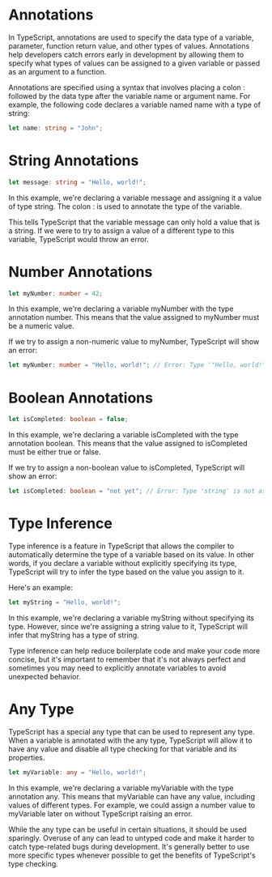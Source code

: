 # Annotations

In TypeScript, annotations are used to specify the data type of a variable, parameter, function return value, and other types of values. Annotations help developers catch errors early in development by allowing them to specify what types of values can be assigned to a given variable or passed as an argument to a function.

Annotations are specified using a syntax that involves placing a colon : followed by the data type after the variable name or argument name. For example, the following code declares a variable named name with a type of string:

```ts
let name: string = "John";
```

# String Annotations

```ts
let message: string = "Hello, world!";
```

In this example, we're declaring a variable message and assigning it a value of type string. The colon : is used to annotate the type of the variable.

This tells TypeScript that the variable message can only hold a value that is a string. If we were to try to assign a value of a different type to this variable, TypeScript would throw an error.

# Number Annotations

```ts
let myNumber: number = 42;
```

In this example, we're declaring a variable myNumber with the type annotation number. This means that the value assigned to myNumber must be a numeric value.

If we try to assign a non-numeric value to myNumber, TypeScript will show an error:

```ts
let myNumber: number = "Hello, world!"; // Error: Type '"Hello, world!"' is not assignable to type 'number'.
```

# Boolean Annotations

```ts
let isCompleted: boolean = false;
```

In this example, we're declaring a variable isCompleted with the type annotation boolean. This means that the value assigned to isCompleted must be either true or false.

If we try to assign a non-boolean value to isCompleted, TypeScript will show an error:

```ts
let isCompleted: boolean = "not yet"; // Error: Type 'string' is not assignable to type 'boolean'.
```

# Type Inference

Type inference is a feature in TypeScript that allows the compiler to automatically determine the type of a variable based on its value. In other words, if you declare a variable without explicitly specifying its type, TypeScript will try to infer the type based on the value you assign to it.

Here's an example:

```ts
let myString = "Hello, world!";
```

In this example, we're declaring a variable myString without specifying its type. However, since we're assigning a string value to it, TypeScript will infer that myString has a type of string.

Type inference can help reduce boilerplate code and make your code more concise, but it's important to remember that it's not always perfect and sometimes you may need to explicitly annotate variables to avoid unexpected behavior.

# Any Type

TypeScript has a special any type that can be used to represent any type. When a variable is annotated with the any type, TypeScript will allow it to have any value and disable all type checking for that variable and its properties.

```ts
let myVariable: any = "Hello, world!";
```

In this example, we're declaring a variable myVariable with the type annotation any. This means that myVariable can have any value, including values of different types. For example, we could assign a number value to myVariable later on without TypeScript raising an error.

While the any type can be useful in certain situations, it should be used sparingly. Overuse of any can lead to untyped code and make it harder to catch type-related bugs during development. It's generally better to use more specific types whenever possible to get the benefits of TypeScript's type checking.
